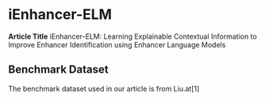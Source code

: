 # iEnhancer-ELM
**Article Title**
iEnhancer-ELM: Learning Explainable Contextual Information to Improve Enhancer Identification using Enhancer Language Models

## Benchmark Dataset
The benchmark dataset used in our article is from Liu.at[1] 
